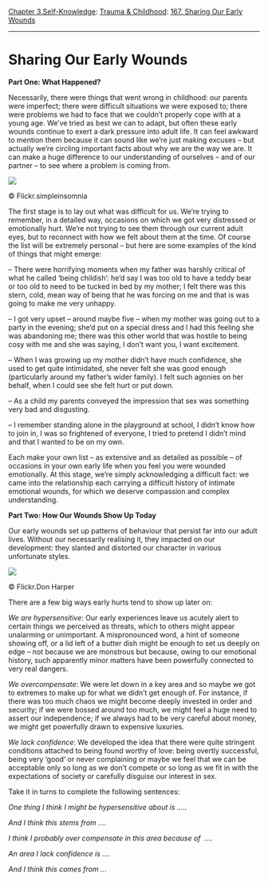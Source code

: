 [Chapter 3.Self-Knowledge](https://www.theschooloflife.com/thebookoflife/category/self-knowledge/): [Trauma & Childhood](https://www.theschooloflife.com/thebookoflife/category/self-knowledge/trauma-childhood/): [167. Sharing Our Early Wounds](https://www.theschooloflife.com/thebookoflife/sharing-our-early-wounds/)

* * *

# Sharing Our Early Wounds

**Part One: What Happened?**

Necessarily, there were things that went wrong in childhood: our parents were imperfect; there were difficult situations we were exposed to; there were problems we had to face that we couldn’t properly cope with at a young age. We’ve tried as best we can to adapt, but often these early wounds continue to exert a dark pressure into adult life. It can feel awkward to mention them because it can sound like we’re just making excuses – but actually we’re circling important facts about why we are the way we are. It can make a huge difference to our understanding of ourselves – and of our partner – to see where a problem is coming from.

 ![](https://www.theschooloflife.com/thebookoflife/wp-content/uploads/2019/01/25244285485_5fd97d70fc_k-1024x783.jpg)

© Flickr.simpleinsomnia

The first stage is to lay out what was difficult for us. We’re trying to remember, in a detailed way, occasions on which we got very distressed or emotionally hurt. We’re not trying to see them through our current adult eyes, but to reconnect with how we felt about them at the time. Of course the list will be extremely personal – but here are some examples of the kind of things that might emerge:

– There were horrifying moments when my father was harshly critical of what he called ‘being childish’: he’d say I was too old to have a teddy bear or too old to need to be tucked in bed by my mother; I felt there was this stern, cold, mean way of being that he was forcing on me and that is was going to make me very unhappy.

– I got very upset – around maybe five – when my mother was going out to a party in the evening; she’d put on a special dress and I had this feeling she was abandoning me; there was this other world that was hostile to being cosy with me and she was saying, I don’t want you, I want excitement.

– When I was growing up my mother didn’t have much confidence, she used to get quite intimidated, she never felt she was good enough (particularly around my father’s wider family). I felt such agonies on her behalf, when I could see she felt hurt or put down.

– As a child my parents conveyed the impression that sex was something very bad and disgusting.

– I remember standing alone in the playground at school, I didn’t know how to join in, I was so frightened of everyone, I tried to pretend I didn’t mind and that I wanted to be on my own.

Each make your own list – as extensive and as detailed as possible – of occasions in your own early life when you feel you were wounded emotionally. At this stage, we’re simply acknowledging a difficult fact: we came into the relationship each carrying a difficult history of intimate emotional wounds, for which we deserve compassion and complex understanding.

**Part Two: How Our Wounds Show Up Today**

Our early wounds set up patterns of behaviour that persist far into our adult lives. Without our necessarily realising it, they impacted on our development: they slanted and distorted our character in various unfortunate styles.

 ![](https://www.theschooloflife.com/thebookoflife/wp-content/uploads/2019/01/18568181564_94eeb86843_z.jpg)

© Flickr.Don Harper

There are a few big ways early hurts tend to show up later on:

_We are hypersensitive_: Our early experiences leave us acutely alert to certain things we perceived as threats, which to others might appear unalarming or unimportant. A mispronounced word, a hint of someone showing off, or a lid left of a butter dish might be enough to set us deeply on edge – not because we are monstrous but because, owing to our emotional history, such apparently minor matters have been powerfully connected to very real dangers.

_We overcompensate_: We were let down in a key area and so maybe we got to extremes to make up for what we didn’t get enough of. For instance, if there was too much chaos we might become deeply invested in order and security; if we were bossed around too much, we might feel a huge need to assert our independence; if we always had to be very careful about money, we might get powerfully drawn to expensive luxuries.

_We lack confidence_: We developed the idea that there were quite stringent conditions attached to being found worthy of love: being overtly successful, being very ‘good’ or never complaining or maybe we feel that we can be acceptable only so long as we don’t compete or so long as we fit in with the expectations of society or carefully disguise our interest in sex.

Take it in turns to complete the following sentences:

_One thing I think I might be hypersensitive about is ….._

_And I think this stems from …._

_I think I probably over compensate in this area because of &nbsp;…._

_An area I lack confidence is …._

_And I think this comes from .._.

